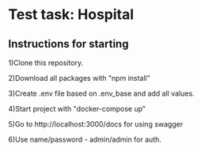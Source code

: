 # Test task: Hospital
## Instructions for starting
1)Clone this repository.  

2)Download all packages with "npm install"  

3)Create .env file based on .env_base and add all values.  

4)Start project with "docker-compose up"  

5)Go to http://localhost:3000/docs for using swagger  

6)Use name/password - admin/admin for auth.  
